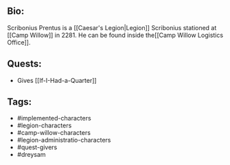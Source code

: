 ## Bio:

Scribonius Prentus is a [[Caesar's Legion|Legion]] Scribonius stationed at [[Camp Willow]] in 2281. He can be found inside the[[Camp Willow Logistics Office]].

## Quests:

- Gives [[If-I-Had-a-Quarter]]

## Tags:

- #implemented-characters
- #legion-characters
- #camp-willow-characters
- #legion-administratio-characters
- #quest-givers
- #dreysam
